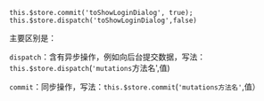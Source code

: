 `this.$store.commit('toShowLoginDialog', true);
this.$store.dispatch('toShowLoginDialog',false)`


主要区别是：

`dispatch`：含有异步操作，例如向后台提交数据，写法： `this.$store.dispatch`(`'mutations`方法名',值)

`commit`：同步操作，写法：`this.$store.commit`(`'mutations方法名'`,值）

